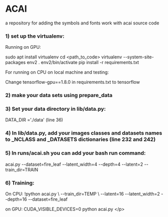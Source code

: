 # ACAI
a repository for adding the symbols and fonts work with acai source code

<h3>1) set up the virtualenv:</h3>

<p>Running on GPU:

sudo apt install virtualenv
cd <path_to_code>
virtualenv --system-site-packages env2
. env2/bin/activate
pip install -r requirements.txt

For running on CPU on local machine and testing:

Change tensorflow-gpu==1.8.0 in requirements.txt to tensorflow</p>

<h3>2) make your data sets using prepare_data</h3>

<h3>3) Set your data directory in lib/data.py:</h3>

<p>DATA_DIR ='./data' (line 36)</p>

<h3>4) In lib/data.py, add your images classes and datasets names to _NCLASS and _DATASETS dictionaries (line 232 and 242)</h3>

<h3>5) In runs/acai.sh you can add your bash run command:</h3>

<p>acai.py --dataset=fire_leaf --latent_width=4 --depth=4 --latent=2 --train_dir=TRAIN</p>


<h3>6) Training:</h3>
<p>
  On CPU:
  !python acai.py \
   --train_dir=TEMP \
   --latent=16 --latent_width=2 --depth=16 --dataset=fire_leaf
   
   on GPU: 
   CUDA_VISIBLE_DEVICES=0 python acai.py \</p>
